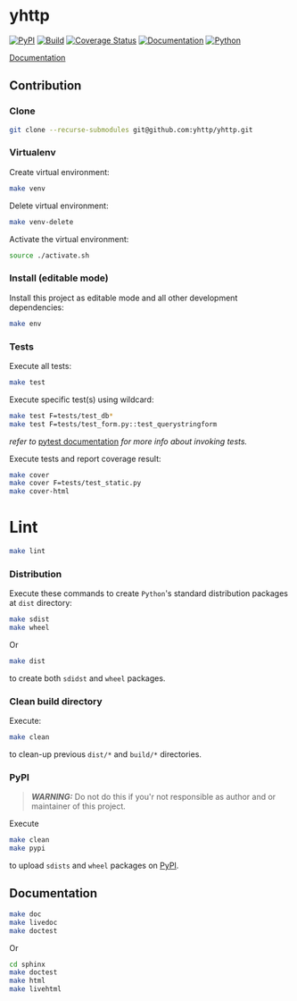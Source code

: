 # yhttp

[![PyPI](http://img.shields.io/pypi/v/yhttp.svg)](https://pypi.python.org/pypi/yhttp)
[![Build](https://github.com/yhttp/yhttp/actions/workflows/build.yml/badge.svg)](https://github.com/yhttp/yhttp/actions/workflows/build.yml)
[![Coverage Status](https://coveralls.io/repos/github/yhttp/yhttp/badge.svg?branch=master)](https://coveralls.io/github/yhttp/yhttp?branch=master)
[![Documentation](https://img.shields.io/badge/Documentation-almost%20done!-blue)](https://yhttp.github.io/yhttp)
[![Python](https://img.shields.io/badge/Python-%3E%3D3.10-blue)](https://python.org)

[Documentation](https://yhttp.github.io/yhttp)

## Contribution

### Clone 
```bash
git clone --recurse-submodules git@github.com:yhttp/yhttp.git
```

### Virtualenv

Create virtual environment:
```bash
make venv
```

Delete virtual environment:
```bash
make venv-delete
```

Activate the virtual environment:
```bash
source ./activate.sh
```


### Install (editable mode)
Install this project as editable mode and all other development dependencies:
```bash
make env
```


### Tests
Execute all tests:
```bash
make test
```

Execute specific test(s) using wildcard:
```bash
make test F=tests/test_db*
make test F=tests/test_form.py::test_querystringform
```

*refer to* [pytest documentation](https://docs.pytest.org/en/7.1.x/how-to/usage.html#how-to-invoke-pytest)
*for more info about invoking tests.*

Execute tests and report coverage result:
```bash
make cover
make cover F=tests/test_static.py
make cover-html
```


# Lint
```bash
make lint
```


### Distribution
Execute these commands to create `Python`'s standard distribution packages
at `dist` directory:
```bash
make sdist
make wheel
```

Or 
```bash
make dist
```
to create both `sdidst` and `wheel` packages.


### Clean build directory
Execute: 
```bash
make clean
```
to clean-up previous `dist/*` and `build/*` directories.


### PyPI

> **_WARNING:_** Do not do this if you'r not responsible as author and 
> or maintainer of this project.

Execute
```bash
make clean
make pypi
```
to upload `sdists` and `wheel` packages on [PyPI](https://pypi.org).


## Documentation

```bash
make doc
make livedoc
make doctest
```

Or 

```bash
cd sphinx
make doctest
make html
make livehtml
```
